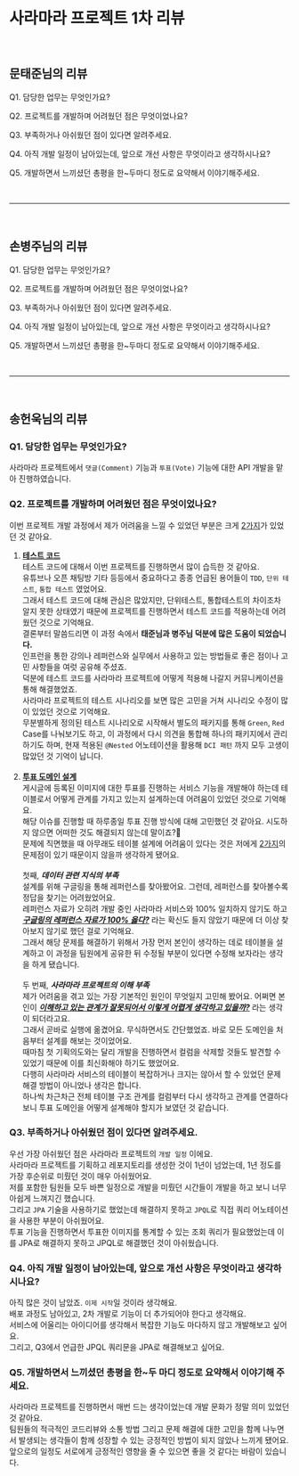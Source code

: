 # 사라마라 프로젝트 1차 리뷰

<br>

## 문태준님의 리뷰

Q1. 담당한 업무는 무엇인가요?

Q2. 프로젝트를 개발하며 어려웠던 점은 무엇이었나요?

Q3. 부족하거나 아쉬웠던 점이 있다면 알려주세요.

Q4. 아직 개발 일정이 남아있는데, 앞으로 개선 사항은 무엇이라고 생각하시나요?

Q5. 개발하면서 느끼셨던 총평을 한~두마디 정도로 요약해서 이야기해주세요.

<br><hr><br>

## 손병주님의 리뷰

Q1. 담당한 업무는 무엇인가요?

Q2. 프로젝트를 개발하며 어려웠던 점은 무엇이었나요?

Q3. 부족하거나 아쉬웠던 점이 있다면 알려주세요.

Q4. 아직 개발 일정이 남아있는데, 앞으로 개선 사항은 무엇이라고 생각하시나요?

Q5. 개발하면서 느끼셨던 총평을 한~두마디 정도로 요약해서 이야기해주세요.

<br><hr><br>

## 송헌욱님의 리뷰

### Q1. 담당한 업무는 무엇인가요?
사라마라 프로젝트에서 `댓글(Comment)` 기능과 `투표(Vote)` 기능에 대한 API 개발을 맡아 진행하였습니다.

### Q2. 프로젝트를 개발하며 어려웠던 점은 무엇이었나요?
이번 프로젝트 개발 과정에서 제가 어려움을 느낄 수 있었던 부분은 크게 <u>2가지</u>가 있었던 것 같아요.

1. **<u>테스트 코드</u>** </br>
   테스트 코드에 대해서 이번 프로젝트를 진행하면서 많이 습득한 것 같아요. </br>
   유튜브나 오픈 채팅방 기타 등등에서 중요하다고 종종 언급된 용어들이 `TDD`, `단위 테스트`, `통합 테스트` 였었어요. </br>
   그래서 테스트 코드에 대해 관심은 많았지만, 단위테스트, 통합테스트의 차이조차 알지 못한 상태였기 때문에 프로젝트를 진행하면서 테스트 코드를 적용하는데 어려웠던 것으로 기억해요. </br>
   결론부터 말씀드리면 이 과정 속에서 **태준님과 병주님 덕분에 많은 도움이 되었습니다.** </br>
   인프런을 통한 강의나 레퍼런스와 실무에서 사용하고 있는 방법들로 좋은 점이나 고민 사항들을 여럿 공유해 주셨죠. </br>
   덕분에 테스트 코드를 사라마라 프로젝트에 어떻게 적용해 나갈지 커뮤니케이션을 통해 해결했었죠. </br>
   사라마라 프로젝트의 테스트 시나리오를 보면 많은 고민을 거쳐 시나리오 수정이 많이 있었던 것으로 기억해요. </br>
   무분별하게 정의된 테스트 시나리오로 시작해서 별도의 패키지를 통해 `Green`, `Red` Case를 나눠보기도 하고, 이 과정에서 다시 의견을 통합해 하나의 패키지에서 관리하기도 하며, 현재 적용된 `@Nested` 어노테이션을 활용해 `DCI 패턴` 까지 모두 고생이 많았던 것 기억이 납니다.
   <br/><br/>
2. **<u>투표 도메인 설계</u>** </br>
   게시글에 등록된 이미지에 대한 투표를 진행하는 서비스 기능을 개발해야 하는데 테이블로서 어떻게 관계를 가지고 있는지 설계하는데 어려움이 있었던 것으로 기억해요. </br>
   해당 이슈를 진행할 때 하루종일 투표 진행 방식에 대해 고민했던 것 같아요. 시도하지 않으면 어떠한 것도 해결되지 않는데 말이죠?🤣 </br>
   문제에 직면했을 때 아무래도 테이블 설계에 어려움이 있다는 것은 저에게 <u>2가지</u>의 문제점이 있기 때문이지 않을까 생각하게 됐어요. </br>
   <br/> 첫째, ***데이터 관련 지식의 부족*** </br>
   설계를 위해 구글링을 통해 레퍼런스를 찾아봤어요. 그런데, 레퍼런스를 찾아볼수록 정답을 찾기는 어려웠었어요. </br>
   레퍼런스 자료가 오히려 개발 중인 사라마라 서비스와 100% 일치하지 않기도 하고 ***<u>구글링의 레퍼런스 자료가 100% 옳다?</u>*** 라는 확신도 들지 않았기 때문에 더 이상 찾아보지 않기로 했던 걸로 기억해요. </br>
   그래서 해당 문제를 해결하기 위해서 가장 먼저 본인이 생각하는 데로 테이블을 설계하고 이 과정을 팀원에게 공유한 뒤 수정될 부분이 있다면 수정해 보자라는 생각을 하게 됐습니다. </br>
   <br/> 두 번째, ***사라마라 프로젝트의 이해 부족*** </br>
   제가 어려움을 겪고 있는 가장 기본적인 원인이 무엇일지 고민해 봤어요. 어쩌면 본인이 ***<u>이해하고 있는 관계가 잘못되어서 이렇게 어렵게 생각하고 있을까?</u>*** 라는 생각이 되더라고요. </br>
   그래서 곧바로 실행에 옮겼어요. 무식하면서도 간단했었죠. 바로 모든 도메인을 처음부터 설계를 해보는 것이었어요. </br>
   때마침 첫 기획의도와는 달리 개발을 진행하면서 컬럼을 삭제할 것들도 발견할 수 있었기 때문에 이를 최신화해야 하기도 했었어요. </br>
   다행히 사라마라 서비스의 테이블이 복잡하거나 크지는 않아서 할 수 있었던 문제 해결 방법이 아니었나 생각은 합니다. </br>
   하나씩 차근차근 전체 테이블 구조 관계를 컬럼부터 다시 생각하고 관계를 연결하다 보니 투표 도메인을 어떻게 설계해야 할지가 보였던 것 같습니다. </br>

### Q3. 부족하거나 아쉬웠던 점이 있다면 알려주세요.
우선 가장 아쉬웠던 점은 사라마라 프로젝트의 `개발 일정` 이에요. </br>
사라마라 프로젝트를 기획하고 레포지토리를 생성한 것이 1년이 넘었는데, 1년 정도를 가장 후순위로 미뤘던 것이 매우 아쉬웠어요. </br>
저를 포함한 팀원들 모두 바쁜 일정으로 개발을 미뤘던 시간들이 개발을 하고 보니 너무 아쉽게 느껴지긴 했습니다. </br>
그리고 `JPA` 기술을 사용하기로 했었는데 해결하지 못하고 `JPQL`로 직접 쿼리 어노테이션을 사용한 부분이 아쉬웠어요. </br>
투표 기능을 진행하면서 투표한 이미지를 통계할 수 있는 조회 쿼리가 필요했었는데 이를 JPA로 해결하지 못하고 JPQL로 해결했던 것이 아쉬웠습니다.

### Q4. 아직 개발 일정이 남아있는데, 앞으로 개선 사항은 무엇이라고 생각하시나요?
아직 많은 것이 남았죠. `이제 시작`일 것이라 생각해요. </br>
배포 과정도 남아있고, 2차 개발로 기능이 더 추가되어야 한다고 생각해요. </br>
서비스에 어울리는 아이디어를 생각해서 복잡한 기능도 마다하지 않고 개발해보고 싶어요. </br>
그리고, Q3에서 언급한 JPQL 쿼리문을 JPA로 해결해보고 싶어요.

### Q5. 개발하면서 느끼셨던 총평을 한~두 마디 정도로 요약해서 이야기해 주세요.
사라마라 프로젝트를 진행하면서 매번 드는 생각이었는데 개발 문화가 정말 의미 있었던 것 같아요. </br>
팀원들의 적극적인 코드리뷰와 소통 방법 그리고 문제 해결에 대한 고민을 함께 나누면서 발생되는 생각들이 함께 성장할 수 있는 긍정적인 방법이 되지 않았나 느끼게 됐어요. </br>
앞으로의 일정도 서로에게 긍정적인 영향을 줄 수 있으면 좋을 것 같다는 바람이 있습니다.
